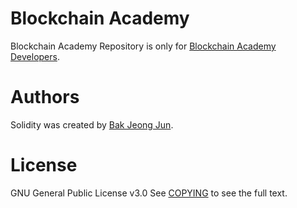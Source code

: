 Blockchain Academy
=======

Blockchain Academy Repository is only for [Blockchain Academy Developers](http://cafe.naver.com/blockchainacademy).

Authors
=======

Solidity was created by [Bak Jeong Jun](https://github.com/iKeyDev-KsJ).

License
=======

GNU General Public License v3.0
See [COPYING](COPYING) to see the full text.
